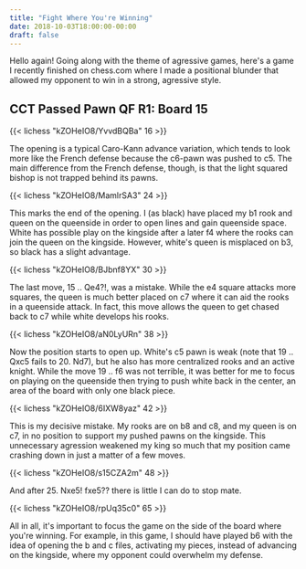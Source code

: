 ```yaml
---
title: "Fight Where You're Winning"
date: 2018-10-03T18:00:00-00:00
draft: false
---
```


Hello again!  Going along with the theme of agressive games, here's a game I recently finished on chess.com where I made a positional blunder that allowed my opponent to win in a strong, agressive style.

## CCT Passed Pawn QF R1: Board 15
{{< lichess "kZOHeIO8/YvvdBQBa" 16 >}}

The opening is a typical Caro-Kann advance variation, which tends to look more like the French defense because the c6-pawn was pushed to c5.  The main difference from the French defense, though, is that the light squared bishop is not trapped behind its pawns.

{{< lichess "kZOHeIO8/MamlrSA3" 24 >}}

This marks the end of the opening.  I (as black) have placed my b1 rook and queen on the queenside in order to open lines and gain queenside space.  White has possible play on the kingside after a later f4 where the rooks can join the queen on the kingside.  However, white's queen is misplaced on b3, so black has a slight advantage.

{{< lichess "kZOHeIO8/BJbnf8YX" 30 >}}

The last move, 15 .. Qe4?!, was a mistake.  While the e4 square attacks more squares, the queen is much better placed on c7 where it can aid the rooks in a queenside attack.  In fact, this move allows the queen to get chased back to c7 while white develops his rooks.

{{< lichess "kZOHeIO8/aN0LyURn" 38 >}}

Now the position starts to open up.  White's c5 pawn is weak (note that 19 .. Qxc5 fails to 20. Nd7), but he also has more centralized rooks and an active knight.  While the move 19 .. f6 was not terrible, it was better for me to focus on playing on the queenside then trying to push white back in the center, an area of the board with only one black piece.

{{< lichess "kZOHeIO8/6IXW8yaz" 42 >}}

This is my decisive mistake.  My rooks are on b8 and c8, and my queen is on c7, in no position to support my pushed pawns on the kingside.  This unnecessary agression weakened my king so much that my position came crashing down in just a matter of a few moves.

{{< lichess "kZOHeIO8/s15CZA2m" 48 >}}

And after 25. Nxe5! fxe5?? there is little I can do to stop mate.

{{< lichess "kZOHeIO8/rpUq35c0" 65 >}}

All in all, it's important to focus the game on the side of the board where you're winning.  For example, in this game, I should have played b6 with the idea of opening the b and c files, activating my pieces, instead of advancing on the kingside, where my opponent could overwhelm my defense.